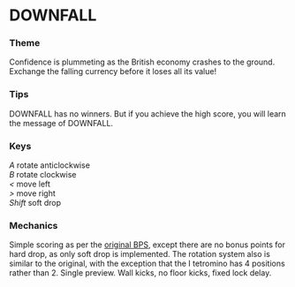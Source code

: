 # DOWNFALL

### Theme

Confidence is plummeting as the British economy crashes to the ground. Exchange the falling currency before it loses all its value!

### Tips

DOWNFALL has no winners. But if you achieve the high score, you will learn the message of DOWNFALL.

### Keys

*A* rotate anticlockwise  
*B* rotate clockwise  
*<* move left  
*>* move right  
*Shift* soft drop

### Mechanics

Simple scoring as per the [original BPS](https://tetris.wiki/Scoring), except there are no bonus points for hard drop, as only soft drop is implemented. The rotation system also is similar to the original, with the exception that the I tetromino has 4 positions rather than 2. Single preview. Wall kicks, no floor kicks, fixed lock delay.
